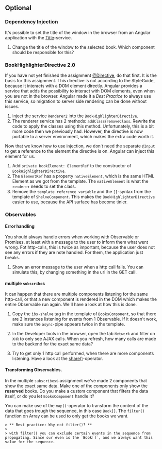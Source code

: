 ## Optional

### Dependency Injection
It's possible to set the title of the window in the browser from an Angular application with the [Title](https://angular.io/guide/set-document-title)-service.

1. Change the title of the window to the selected book. Which component should be responsible for this?

### BookHighlighterDirective 2.0
If you have not yet finished the assignment [@Directive](../2.template-syntax/optional.md#@Directive), do that first. It is the basis for this assignment.
This directive is not according to the StyleGuide, because it interacts with a DOM element directly. 
Angular provides a service that adds the possibility to interact with DOM elements, even when you are not in the browser. Angular made it a *Best Practice* to always use this service, so migration to server side rendering can be done without issues.

1. Inject the service `Renderer2` into the `BookHighlighterDirective`.
2. The renderer service has 2 methods: `addClass`/`removeClass`. Rewrite the code to apply the classes using this method.
  Unfortunately, this is a bit more code then we previously had. However, the directive is now portable to a server environment, which makes the extra code worth it.

Now that we know how to use injection, we don't need the separate `@Input` to get a reference to the element the directive is on. Angular can inject this element for us.

1. Add `private bookElement: ElementRef` to the constructor of `BookHighlighterDirective`.
2. The `ElementRef` has a property `nativeElement`, which is the same HTML Element as we got from the template. The `nativeElement` is what the `renderer` needs to set the class.
3. Remove the `template reference variable` and the `[]`-syntax from the template of `ShelveComponent`.
  This makes the `BookHighlighterDirective` easier to use, because the API surface has become tinier.

### Observables

#### Error handling
You should always handle errors when working with Observable or Promises, at least with a message to the user to inform them what went wrong.
Fot http-calls, this is twice as important, because the user does not see any errors if they are note handled. For them, the application just breaks.

1. Show an error message to the user when a http call fails. You can simulate this, by changing something in the url in the GET call.

#### multiple `subscribe`s
It can happen that there are multiple components listening for the same http-call, or that a new component is rendered in the DOM which makes the entire Observable run again.
We'll have a look at how this is done.

1. Copy the `ibs-shelve` tag in the template of `BooksComponent`, so that there are 2 instances listening for events from 1 Observable.
    If it doesn't work, make sure the `async`-pipe appears twice in the template.

2. In the Developer tools in the browser, open the tab `Network` and filter on `XHR` to only see AJAX calls. When you refresh, how many calls are made to the backend for the exact same data?

3. Try to get only 1 http call performed, when there are more components listening. Have a look at the [share()](http://blog.novanet.no/angular-pitfall-multiple-http-requests-with-rxjs-and-observable-async/)-operator.

#### Transforming Observables.
In the multiple `subscribes`s assignment we've made 2 components that show the exact same data.
Make one of the components only show the  **reserved** books. Do you make a custom component that filters the data itself, or do you let `BooksComponent` handle it?

You can make use of the `map()`-operator to transform the content of the data that goes trough the sequence, in this case `Book[]`.
The `filter()` function on Array can be used to only get the books we want.

    > ** Best practice: Why not filter()? **
    > 
    > with filter() you can exclude certain events in the sequence from propogating. Since our even is the `Book[]`, and we always want this value for the sequence.
